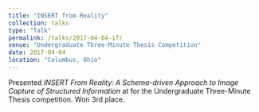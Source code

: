 ```yaml
---
title: "INSERT from Reality"
collection: talks
type: "Talk"
permalink: /talks/2017-04-04-ifr
venue: "Undergraduate Three-Minute Thesis Competition"
date: 2017-04-04
location: "Columbus, Ohio"
---
```


Presented _INSERT From Reality: A Schema-driven Approach to Image Capture of Structured Information_ at for the Undergraduate Three-Minute Thesis competition. Won 3rd place.
